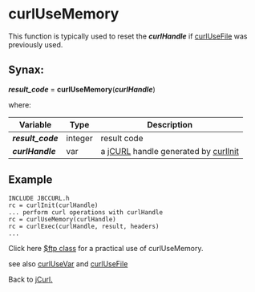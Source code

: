 # curlUseMemory

This function is typically used to reset the ***curlHandle*** if [curlUseFile](../curlUseFile#heading) was previously used.

## Synax:

***result_code*** = **curlUseMemory**(***curlHandle***)

where:

| Variable | Type | Description |
|--|--|--|
***result_code*** | integer | result code
***curlHandle*** | var | a [jCURL](../../jcurl) handle generated by [curlInit](../curlinit)

## Example

```
INCLUDE JBCCURL.h
rc = curlInit(curlHandle)
... perform curl operations with curlHandle
rc = curlUseMemory(curlHandle)
rc = curlExec(curlHandle, result, headers)
...
```

Click here [$ftp class](../#ftpclass-jabba) for a practical use of curlUseMemory.

see also [curlUseVar](../curlUseVar) and [curlUseFile](../curlUseFile)

Back to [jCurl.](./../README.md)
